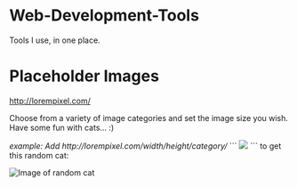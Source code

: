 # Web-Development-Tools
Tools I use, in one place. 

# Placeholder Images
http://lorempixel.com/
<p>Choose from a variety of image categories and set the image size you wish.
Have some fun with cats... :)</p>
<em>example: Add http://lorempixel.com/width/height/category/</em>
```
<img src="http://lorempixel.com/400/200/cats/">
```
to get this random cat: 

![Image of random cat](http://lorempixel.com/400/200/cats/)
